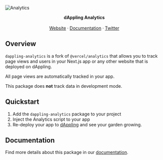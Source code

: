 ![Analytics](https://github.com/alwaysbegrowing/dappling.network/blob/main/public/meta/Profile-Social%20networks.png)

<div align="center"><strong>dAppling Analytics</strong></div>
<br />
<div align="center">
<a href="https://dappling.network">Website</a>
<span> · </span>
<a href="https://docs.dappling.network">Documentation</a>
<span> · </span>
<a href="https://twitter.com/dApplingNetwork">Twitter</a>
</div>

## Overview

`dappling-analytics` is a fork of `@vercel/analytics` that allows you to track page views and users in your Next.js app or any other website that is deployed on dAppling.

All page views are automatically tracked in your app.

This package does **not** track data in development mode.

## Quickstart

1. Add the `dappling-analytics` package to your project
2. Inject the Analytics script to your app
3. Re-deploy your app to [dAppling](https://dappling.network) and see your garden growing.

## Documentation

Find more details about this package in our [documentation](https://docs.dappling.network).
